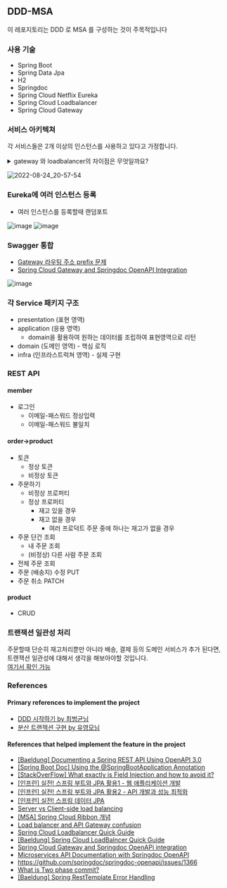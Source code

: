 ## DDD-MSA
이 레포지토리는 DDD 로 MSA 를 구성하는 것이 주목적입니다

### 사용 기술
- Spring Boot
- Spring Data Jpa
- H2
- Springdoc
- Spring Cloud Netflix Eureka 
- Spring Cloud Loadbalancer
- Spring Cloud Gateway

### 서비스 아키텍쳐
각 서비스들은 2개 이상의 인스턴스를 사용하고 있다고 가정합니다.
<details>
  <summary>gateway 와 loadbalancer의 차이점은 무엇일까요?</summary>
  <img src="https://user-images.githubusercontent.com/59721293/186630267-acc8e24b-9994-4f57-96f5-b1a54c678a99.png">
<ul>
<li>
 게이트웨이 같은 경우 api 전처리 작업이 가능
</li>
<li>
 로드밸런서 같은 경우 기능 제공을 하는 것이 아니라 protocol or socket 레벨에서 트래픽을 분산작업을한다
</li>
</ul>
Reference: 
<a herf="https://stackoverflow.com/questions/61174839/load-balancer-and-api-gateway-confusion">https://stackoverflow.com/questions/61174839/load-balancer-and-api-gateway-confusion</a>

</details>

![2022-08-24_20-57-54](https://user-images.githubusercontent.com/59721293/186412746-961c76cc-813b-4832-a655-b5c76f772785.jpg)

### Eureka에 여러 인스턴스 등록

- 여러 인스턴스를 등록할때 랜덤포트

![image](https://user-images.githubusercontent.com/59721293/186801649-04cf33be-64f0-4c8a-839f-33266b5eb087.png)
![image](https://user-images.githubusercontent.com/59721293/186801663-409b1937-a2b5-4661-bb5c-d0b61fa6633a.png)

### Swagger 통합

- [Gateway 라우팅 주소 prefix 문제](https://github.com/kyupid/wt-3-week/issues/4)
- [Spring Cloud Gateway and Springdoc OpenAPI Integration](https://github.com/kyupid/wt-3-week/issues/5)

![image](https://user-images.githubusercontent.com/59721293/186801724-f49a3ab3-7399-4008-96f6-c3721056c88a.png)

### 각 Service 패키지 구조

- presentation (표현 영역)
- application (응용 영역)
  - domain을 활용하여 원하는 데이터를 조립하여 표현영역으로 리턴
- domain (도메인 영역) - 핵심 로직
- infra (인프라스트럭쳐 영역) - 실제 구현

### REST API
#### member
- 로그인
  - 이메일-패스워드 정상입력
  - 이메일-패스워드 불일치

#### order->product
- 토큰
  - 정상 토큰
  - 비정상 토큰
- 주문하기
  - 비정상 프로퍼티 
  - 정상 프로퍼티
    - 재고 있을 경우
    - 재고 없을 경우
      - 여러 프로덕트 주문 중에 하나는 재고가 없을 경우
- 주문 단건 조회
  - 내 주문 조회
  - (비정상) 다른 사람 주문 조회
- 전체 주문 조회
- 주문 (배송지) 수정 PUT
- 주문 취소 PATCH

#### product

- CRUD

### 트랜잭션 일관성 처리

주문할때 단순히 재고처리뿐만 아니라 배송, 결제 등의 도메인 서비스가 추가 된다면,   
트랜잭션 일관성에 대해서 생각을 해보아야할 것입니다.   
[여기서 확인 가능](https://github.com/kyupid/wt-2-week)

### References

#### Primary references to implement the project

- [DDD 시작하기 by 최범균님](http://www.yes24.com/Product/Goods/108431347)
- [분산 트랜잭션 구현 by 유영모님](https://www.popit.kr/rest-%EA%B8%B0%EB%B0%98%EC%9D%98-%EA%B0%84%EB%8B%A8%ED%95%9C-%EB%B6%84%EC%82%B0-%ED%8A%B8%EB%9E%9C%EC%9E%AD%EC%85%98-%EA%B5%AC%ED%98%84-1%ED%8E%B8/)

#### References that helped implement the feature in the project 
- [[Baeldung] Documenting a Spring REST API Using OpenAPI 3.0](https://www.baeldung.com/spring-rest-openapi-documentation)
- [[Spring Boot Doc] Using the @SpringBootApplication Annotation](https://docs.spring.io/spring-boot/docs/current/reference/htmlsingle/#using.using-the-springbootapplication-annotation)
- [[StackOverFlow] What exactly is Field Injection and how to avoid it?](https://stackoverflow.com/questions/39890849/what-exactly-is-field-injection-and-how-to-avoid-it)
- [[인프런] 실전! 스프링 부트와 JPA 활용1 - 웹 애플리케이션 개발](https://www.inflearn.com/course/%EC%8A%A4%ED%94%84%EB%A7%81%EB%B6%80%ED%8A%B8-JPA-%ED%99%9C%EC%9A%A9-1/dashboard)
- [[인프런] 실전! 스프링 부트와 JPA 활용2 - API 개발과 성능 최적화](https://www.inflearn.com/course/%EC%8A%A4%ED%94%84%EB%A7%81%EB%B6%80%ED%8A%B8-JPA-API%EA%B0%9C%EB%B0%9C-%EC%84%B1%EB%8A%A5%EC%B5%9C%EC%A0%81%ED%99%94/dashboard)
- [[인프런] 실전! 스프링 데이터 JPA](https://www.inflearn.com/course/%EC%8A%A4%ED%94%84%EB%A7%81-%EB%8D%B0%EC%9D%B4%ED%84%B0-JPA-%EC%8B%A4%EC%A0%84/dashboard)
- [Server vs Client-side load balancing](https://www.linkedin.com/pulse/server-vs-client-side-load-balancing-ramit-sharma/)
- [[MSA] Spring Cloud Ribbon 개념](https://sabarada.tistory.com/54)
- [Load balancer and API Gateway confusion](https://stackoverflow.com/questions/61174839/load-balancer-and-api-gateway-confusion)
- [Spring Cloud Loadbalancer Quick Guide](https://spring.io/guides/gs/spring-cloud-loadbalancer/)
- [[Baeldung] Spring Cloud LoadBalncer Quick Guide](https://www.baeldung.com/spring-cloud-load-balancer)
- [Spring Cloud Gateway and Springdoc OpenAPi integration](https://stackoverflow.com/questions/66953605/spring-cloud-gateway-and-springdoc-openapi-integration)
- [Microservices API Documentation with Springdoc OpenAPI](https://piotrminkowski.com/2020/02/20/microservices-api-documentation-with-springdoc-openapi/)
- https://github.com/springdoc/springdoc-openapi/issues/1366
- [What is Two phase commit?](https://dongwooklee96.github.io/post/2021/03/26/two-phase-commit-%EC%9D%B4%EB%9E%80/)
- [[Baeldung] Spring RestTemplate Error Handling](https://www.baeldung.com/spring-rest-template-error-handling)
